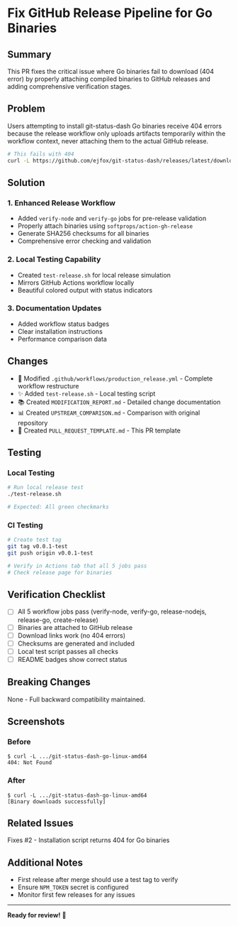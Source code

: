 # Fix GitHub Release Pipeline for Go Binaries

## Summary

This PR fixes the critical issue where Go binaries fail to download (404 error) by properly attaching compiled binaries to GitHub releases and adding comprehensive verification stages.

## Problem

Users attempting to install git-status-dash Go binaries receive 404 errors because the release workflow only uploads artifacts temporarily within the workflow context, never attaching them to the actual GitHub release.

```bash
# This fails with 404
curl -L https://github.com/ejfox/git-status-dash/releases/latest/download/git-status-dash-go-linux-amd64
```

## Solution

### 1. Enhanced Release Workflow
- Added `verify-node` and `verify-go` jobs for pre-release validation
- Properly attach binaries using `softprops/action-gh-release`
- Generate SHA256 checksums for all binaries
- Comprehensive error checking and validation

### 2. Local Testing Capability
- Created `test-release.sh` for local release simulation
- Mirrors GitHub Actions workflow locally
- Beautiful colored output with status indicators

### 3. Documentation Updates
- Added workflow status badges
- Clear installation instructions
- Performance comparison data

## Changes

- 📝 Modified `.github/workflows/production_release.yml` - Complete workflow restructure
- ✨ Added `test-release.sh` - Local testing script
- 📚 Created `MODIFICATION_REPORT.md` - Detailed change documentation
- 📊 Created `UPSTREAM_COMPARISON.md` - Comparison with original repository
- 🎯 Created `PULL_REQUEST_TEMPLATE.md` - This PR template

## Testing

### Local Testing
```bash
# Run local release test
./test-release.sh

# Expected: All green checkmarks
```

### CI Testing
```bash
# Create test tag
git tag v0.0.1-test
git push origin v0.0.1-test

# Verify in Actions tab that all 5 jobs pass
# Check release page for binaries
```

## Verification Checklist

- [ ] All 5 workflow jobs pass (verify-node, verify-go, release-nodejs, release-go, create-release)
- [ ] Binaries are attached to GitHub release
- [ ] Download links work (no 404 errors)
- [ ] Checksums are generated and included
- [ ] Local test script passes all checks
- [ ] README badges show correct status

## Breaking Changes

None - Full backward compatibility maintained.

## Screenshots

### Before
```
$ curl -L .../git-status-dash-go-linux-amd64
404: Not Found
```

### After
```
$ curl -L .../git-status-dash-go-linux-amd64
[Binary downloads successfully]
```

## Related Issues

Fixes #2 - Installation script returns 404 for Go binaries

## Additional Notes

- First release after merge should use a test tag to verify
- Ensure `NPM_TOKEN` secret is configured
- Monitor first few releases for any issues

---

**Ready for review!** 🚀